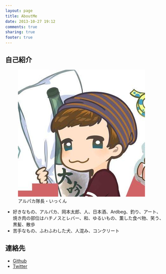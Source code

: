 ```yaml
---
layout: page
title: AboutMe
date: 2013-10-27 19:12
comments: true
sharing: true
footer: true
---
```


## 自己紹介

<figure class="image_wrapper">
  <img src="/images/common/profile.jpg" alt="石井 浩之">
  <figcaption>アルパカ隊長・いっくん</figcaption>
</figure>

- 好きなもの、アルパカ、岡本太郎、人、日本酒、Ardbeg、釣り、アート、焼き肉の部位はハチノスとレバー、和、ゆるいもの、薫した食べ物、笑う、黒髪、散歩
- 苦手なもの、ふわふわした犬、人混み、コンクリート

## 連絡先

- [Github](https://github.com/alpaca-tc)
- [Twitter](https://twitter.com/alpaca_tc)
